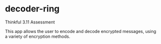 # decoder-ring
Thinkful 3.11 Assessment

This app allows the user to encode and decode encrypted messages, using a variety of encryption methods.
